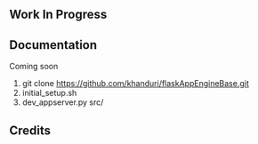 Work In Progress
-------


Documentation
-------

Coming soon

1. git clone https://github.com/khanduri/flaskAppEngineBase.git
2. initial_setup.sh
3. dev_appserver.py src/


Credits
-------
